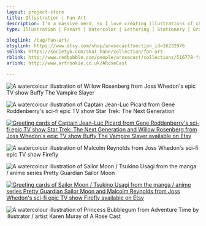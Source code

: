 ```yaml
---
layout: project-store
title: Illustration | Fan Art
description: I'm a massive nerd, so I love creating illustrations of characters from some of my favourite TV shows and movies, such as Star Trek and Joss Whedon's creations Buffy and Firefly, to different manga and anime series, such as Sailor Moon. Not only have I released these watercolour pieces as prints, I've turned many into humourous greeting cards.
type: Illustration | Fanart | Watercolor | Lettering | Stationery | Graphic Design

bloglink: /tag/fan-art/
etsylink: https://www.etsy.com/shop/arosecast?section_id=16232976
s6link: https://society6.com/akai_hane/collection/fan-art
rblink: http://www.redbubble.com/people/arosecast/collections/516778-fan-art
arlink: http://www.artrookie.co.uk/ARoseCast

---
```


![A watercolour illustration of Willow Rosenberg from Joss Whedon's epic TV show Buffy The Vampire Slayer](/assets/folio/fanart/illustration-fanart-willow-buffy.jpg "An illustration of Willow Rosenberg from Joss Whedon's epic TV show Buffy The Vampire Slayer")

![A watercolour illustration of Captain Jean-Luc Picard from Gene Roddenberry's sci-fi epic TV show Star Trek: The Next Generation](/assets/folio/fanart/illustration-fanart-picard.jpg "An illustration of Captain Jean-Luc Picard from Gene Roddenberry's sci-fi epic TV show Star Trek: The Next Generation")

[![Greeting cards of Captain Jean-Luc Picard from Gene Roddenberry's sci-fi epic TV show Star Trek: The Next Generation and Willow Rosenberg from Joss Whedon's epic TV show Buffy The Vampire Slayer available on Etsy](/assets/shop/stationery/fanart-greeting-cards-01.jpg)](https://www.etsy.com/shop/arosecast?section_id=16232976 "Greeting cards of Captain Jean-Luc Picard from Gene Roddenberry's sci-fi epic TV show Star Trek: The Next Generation and Willow Rosenberg from Joss Whedon's epic TV show Buffy The Vampire Slayer available on Etsy by @arosecast")

![A watercolour illustration of Malcolm Reynolds from Joss Whedon's sci-fi epic TV show Firefly](/assets/folio/fanart/illustration-fanart-mal-firefly.jpg "An illustration of Malcolm Reynolds from Joss Whedon's sci-fi epic TV show Firefly")

![A watercolour illustration of Sailor Moon / Tsukino Usagi from the manga / anime series Pretty Guardian Sailor Moon](/assets/folio/fanart/illustration-fanart-sailormoon.jpg "An illustration of Sailor Moon / Tsukino Usagi from the manga / anime series Pretty Guardian Sailor Moon")

[![Greeting cards of Sailor Moon / Tsukino Usagi from the manga / anime series Pretty Guardian Sailor Moon and Malcolm Reynolds from Joss Whedon's sci-fi epic TV show Firefly available on Etsy](/assets/shop/stationery/fanart-greeting-cards-02.jpg)](https://www.etsy.com/shop/arosecast?section_id=16232976 "Greeting cards of Sailor Moon / Tsukino Usagi from the manga / anime series Pretty Guardian Sailor Moon and Malcolm Reynolds from Joss Whedon's sci-fi epic TV show Firefly available on Etsy")

![A watercolour illustration of Princess Bubblegum from Adventure Time by illustrator / artist Karen Muray of A Rose Cast](/assets/folio/fanart/illustration-fanart-princess-bubblegum.jpg "A watercolour illustration of Princess Bubblegum from Adventure Time by illustrator / artist Karen Muray of A Rose Cast")